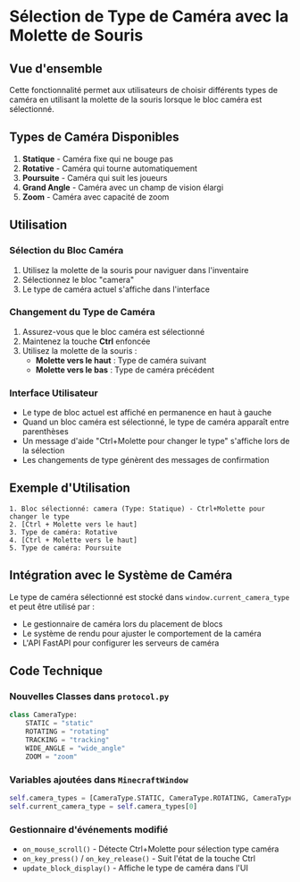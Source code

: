 # Sélection de Type de Caméra avec la Molette de Souris

## Vue d'ensemble

Cette fonctionnalité permet aux utilisateurs de choisir différents types de caméra en utilisant la molette de la souris lorsque le bloc caméra est sélectionné.

## Types de Caméra Disponibles

1. **Statique** - Caméra fixe qui ne bouge pas
2. **Rotative** - Caméra qui tourne automatiquement
3. **Poursuite** - Caméra qui suit les joueurs
4. **Grand Angle** - Caméra avec un champ de vision élargi
5. **Zoom** - Caméra avec capacité de zoom

## Utilisation

### Sélection du Bloc Caméra
1. Utilisez la molette de la souris pour naviguer dans l'inventaire
2. Sélectionnez le bloc "camera"
3. Le type de caméra actuel s'affiche dans l'interface

### Changement du Type de Caméra
1. Assurez-vous que le bloc caméra est sélectionné
2. Maintenez la touche **Ctrl** enfoncée
3. Utilisez la molette de la souris :
   - **Molette vers le haut** : Type de caméra suivant
   - **Molette vers le bas** : Type de caméra précédent

### Interface Utilisateur
- Le type de bloc actuel est affiché en permanence en haut à gauche
- Quand un bloc caméra est sélectionné, le type de caméra apparaît entre parenthèses
- Un message d'aide "Ctrl+Molette pour changer le type" s'affiche lors de la sélection
- Les changements de type génèrent des messages de confirmation

## Exemple d'Utilisation

```
1. Bloc sélectionné: camera (Type: Statique) - Ctrl+Molette pour changer le type
2. [Ctrl + Molette vers le haut]
3. Type de caméra: Rotative
4. [Ctrl + Molette vers le haut]
5. Type de caméra: Poursuite
```

## Intégration avec le Système de Caméra

Le type de caméra sélectionné est stocké dans `window.current_camera_type` et peut être utilisé par :
- Le gestionnaire de caméra lors du placement de blocs
- Le système de rendu pour ajuster le comportement de la caméra
- L'API FastAPI pour configurer les serveurs de caméra

## Code Technique

### Nouvelles Classes dans `protocol.py`
```python
class CameraType:
    STATIC = "static"
    ROTATING = "rotating" 
    TRACKING = "tracking"
    WIDE_ANGLE = "wide_angle"
    ZOOM = "zoom"
```

### Variables ajoutées dans `MinecraftWindow`
```python
self.camera_types = [CameraType.STATIC, CameraType.ROTATING, CameraType.TRACKING, CameraType.WIDE_ANGLE, CameraType.ZOOM]
self.current_camera_type = self.camera_types[0]
```

### Gestionnaire d'événements modifié
- `on_mouse_scroll()` - Détecte Ctrl+Molette pour sélection type caméra
- `on_key_press()` / `on_key_release()` - Suit l'état de la touche Ctrl
- `update_block_display()` - Affiche le type de caméra dans l'UI